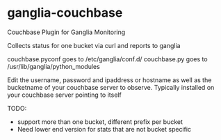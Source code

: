 ganglia-couchbase
=================

Couchbase Plugin for Ganglia Monitoring

Collects status for one bucket via curl and reports to ganglia

couchbase.pyconf goes to /etc/ganglia/conf.d/
couchbase.py goes to /usr/lib/ganglia/python_modules

Edit the username, password and ipaddress or hostname as well as the bucketname  of your couchbase server to observe. 
Typically installed on your couchbase server pointing to itself

TODO: 
- support more than one bucket, different prefix per bucket 
- Need lower end version for stats that are not bucket specific
